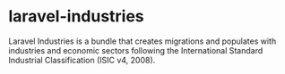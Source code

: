 # laravel-industries
Laravel Industries is a bundle that creates migrations and populates with industries and economic sectors following the International Standard Industrial Classification (ISIC v4, 2008).
